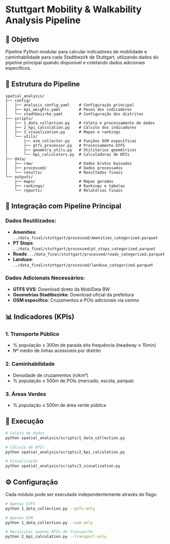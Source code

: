 # Stuttgart Mobility & Walkability Analysis Pipeline

## 🎯 Objetivo

Pipeline Python modular para calcular indicadores de mobilidade e caminhabilidade para cada Stadtbezirk de Stuttgart, utilizando dados do pipeline principal quando disponível e coletando dados adicionais específicos.

## 📁 Estrutura do Pipeline

```
spatial_analysis/
├── config/
│   ├── analysis_config.yaml    # Configuração principal
│   ├── kpi_weights.yaml        # Pesos dos indicadores
│   └── stadtbezirke.yaml       # Configuração dos distritos
├── scripts/
│   ├── 1_data_collection.py    # Coleta e processamento de dados
│   ├── 2_kpi_calculation.py    # Cálculo dos indicadores
│   ├── 3_visualization.py      # Mapas e rankings
│   └── utils/
│       ├── osm_collector.py    # Funções OSM específicas
│       ├── gtfs_processor.py   # Processamento GTFS
│       ├── geometry_utils.py   # Utilitários geométricos
│       └── kpi_calculators.py  # Calculadoras de KPIs
├── data/
│   ├── raw/                    # Dados brutos baixados
│   ├── processed/              # Dados processados
│   └── results/                # Resultados finais
└── outputs/
    ├── maps/                   # Mapas gerados
    ├── rankings/               # Rankings e tabelas
    └── reports/                # Relatórios finais
```

## 🔗 Integração com Pipeline Principal

### Dados Reutilizados:
- **Amenities**: `../data_final/stuttgart/processed/amenities_categorized.parquet`
- **PT Stops**: `../data_final/stuttgart/processed/pt_stops_categorized.parquet`
- **Roads**: `../data_final/stuttgart/processed/roads_categorized.parquet`
- **Landuse**: `../data_final/stuttgart/processed/landuse_categorized.parquet`

### Dados Adicionais Necessários:
- **GTFS VVS**: Download direto da MobiData BW
- **Geometrias Stadtbezirke**: Download oficial da prefeitura
- **OSM específico**: Cruzamentos e POIs adicionais via osmnx

## 📊 Indicadores (KPIs)

### 1. Transporte Público
- % população ≤ 300m de parada alta frequência (headway ≤ 15min)
- Nº médio de linhas acessíveis por distrito

### 2. Caminhabilidade
- Densidade de cruzamentos (n/km²)
- % população ≤ 500m de POIs (mercado, escola, parque)

### 3. Áreas Verdes
- % população ≤ 500m de área verde pública

## 🚀 Execução

```bash
# Coleta de dados
python spatial_analysis/scripts/1_data_collection.py

# Cálculo de KPIs
python spatial_analysis/scripts/2_kpi_calculation.py

# Visualização
python spatial_analysis/scripts/3_visualization.py
```

## ⚙️ Configuração

Cada módulo pode ser executado independentemente através de flags:

```bash
# Apenas GTFS
python 1_data_collection.py --gtfs-only

# Apenas OSM
python 1_data_collection.py --osm-only

# Recalcular apenas KPIs de transporte
python 2_kpi_calculation.py --transport-only
```
